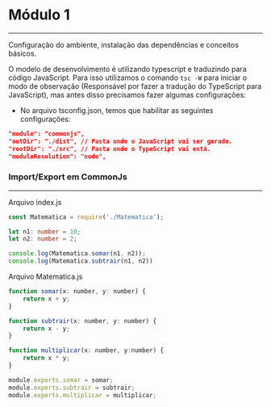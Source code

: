 # Módulo 1
--- 

Configuração do ambiente, instalação das dependências e conceitos básicos.

<p>O modelo de desenvolvimento é utilizando typescript e traduzindo para código JavaScript. Para isso utilizamos o comando <code>tsc -W</code> para iniciar o modo de observação (Responsável por fazer a tradução do TypeScript para JavaScript), mas antes disso precisamos fazer algumas configurações:</p>


- No arquivo tsconfig.json, temos que habilitar as seguintes configurações:

```json
"module": "commonjs", 
"outDir": "./dist", // Pasta onde o JavaScript vai ser gerado.
"rootDir": "./src", // Pasta onde o TypeScript vai está.
"moduleResolution": "node", 
```

### Import/Export em CommonJs
---

Arquivo index.js
```typeScript
const Matematica = require('./Matematica');

let n1: number = 10;
let n2: number = 2;

console.log(Matematica.somar(n1, n2));
console.log(Matematica.subtrair(n1, n2))
```

Arquivo Matematica.js
```javascript
function somar(x: number, y: number) {
    return x + y;
}

function subtrair(x: number, y: number) {
    return x - y;
}

function multiplicar(x: number, y:number) {
    return x * y;
}

module.exports.somar = somar;
module.exports.subtrair = subtrair;
module.exports.multiplicar = multiplicar;
```
